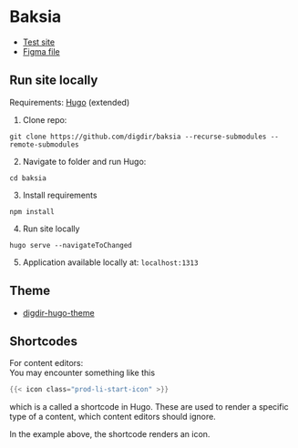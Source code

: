 # Baksia

- [Test site](https://blue-sand-086e7ab03.2.azurestaticapps.net/)
- [Figma file](https://www.figma.com/file/oT5ZgqREUJGgYwXIgp3HWL/Baksia?node-id=3836%3A46985)

## Run site locally

Requirements: [Hugo](https://gohugo.io/installation/) (extended)

1. Clone repo:

```shell
git clone https://github.com/digdir/baksia --recurse-submodules --remote-submodules
```

2. Navigate to folder and run Hugo:

```shell
cd baksia
```

3. Install requirements

```shell
npm install
```

4. Run site locally

```shell
hugo serve --navigateToChanged
```

5. Application available locally at: `localhost:1313`

## Theme

- [digdir-hugo-theme](https://github.com/felleslosninger/digdir-hugo-theme)

## Shortcodes

For content editors:  
You may encounter something like this

```go
{{< icon class="prod-li-start-icon" >}}
```

which is a called a shortcode in Hugo. These are used to render
a specific type of a content, which content editors should ignore.

In the example above, the shortcode renders an icon.
